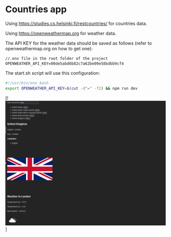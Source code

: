 # Countries app

Using https://studies.cs.helsinki.fi/restcountries/ for countries data.

Using https://openweathermap.org for weather data.

The API KEY for the weather data should be saved as follows (refer to openweathermap.org on how to get one):

```
//.env file in the root folder of the project
OPENWEATHER_API_KEY=00de5abd6b82c7a62be09e58bdbb9cf4
```

The start.sh script will use this configuration:

```bash
#!/usr/bin/env bash
export OPENWEATHER_API_KEY=$(cut -d"=" -f2) && npm run dev
```

[!![Countries](../img/countries.png)]
